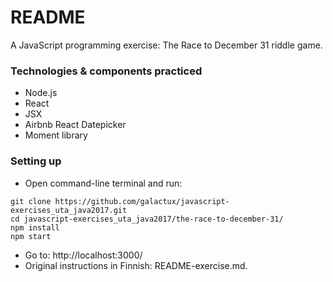 # README #

A JavaScript programming exercise: The Race to December 31 riddle game.

### Technologies & components practiced ###

* Node.js
* React
* JSX
* Airbnb React Datepicker
* Moment library

### Setting up ###

* Open command-line terminal and run:
```
git clone https://github.com/galactux/javascript-exercises_uta_java2017.git
cd javascript-exercises_uta_java2017/the-race-to-december-31/
npm install
npm start
```
* Go to: http://localhost:3000/
* Original instructions in Finnish: README-exercise.md.

